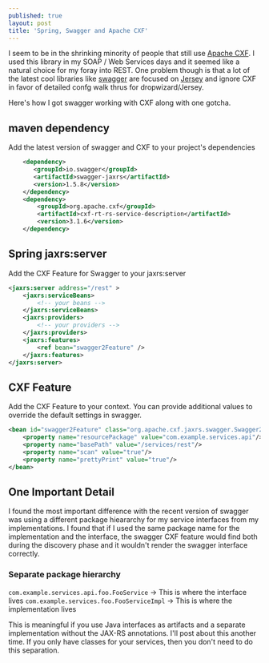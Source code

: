 ```yaml
---
published: true
layout: post
title: 'Spring, Swagger and Apache CXF'
---
```

I seem to be in the shrinking minority of people that still use [Apache CXF](http://cxf.apache.org). I used this library in my SOAP / Web Services days and it seemed like a natural choice for my foray into REST. One problem though is that a lot of the latest cool libraries like [swagger](http://swagger.io) are focused on [Jersey](https://jersey.java.net) and ignore CXF in favor of detailed confg walk thrus for dropwizard/Jersey.

Here's how I got swagger working with CXF along with one gotcha.

## maven dependency

Add the latest version of swagger and CXF to your project's dependencies
```xml
    <dependency>
       <groupId>io.swagger</groupId>
       <artifactId>swagger-jaxrs</artifactId>
       <version>1.5.8</version>
    </dependency>
    <dependency>
        <groupId>org.apache.cxf</groupId>
        <artifactId>cxf-rt-rs-service-description</artifactId>
        <version>3.1.6</version>
    </dependency>
```

## Spring jaxrs:server

Add the CXF Feature for Swagger to your jaxrs:server

```xml
<jaxrs:server address="/rest" >
    <jaxrs:serviceBeans>
        <!-- your beans -->
    </jaxrs:serviceBeans>
    <jaxrs:providers>
        <!-- your providers -->
    </jaxrs:providers>
    <jaxrs:features>
        <ref bean="swagger2Feature" />
    </jaxrs:features>
</jaxrs:server>
```
## CXF Feature

Add the CXF Feature to your context. You can provide additional values to override the default settings in swagger. 

```xml
<bean id="swagger2Feature" class="org.apache.cxf.jaxrs.swagger.Swagger2Feature">
    <property name="resourcePackage" value="com.example.services.api"/>
    <property name="basePath" value="/services/rest"/>
    <property name="scan" value="true"/>
    <property name="prettyPrint" value="true"/>
</bean>
```

## One Important Detail

I found the most important difference with the recent version of swagger was using a different package hieararchy for my service interfaces from my implementations. I found that if I used the same package name for the implementation and the interface, the swagger CXF feature would find both during the discovery phase and it wouldn't render the swagger interface correctly.

### Separate package hierarchy

`com.example.services.api.foo.FooService` -> This is where the interface lives
`com.example.services.foo.FooServiceImpl` -> This is where the implementation lives

This is meaningful if you use Java interfaces as artifacts and a separate implementation without the JAX-RS annotations. I'll post about this another time. If you only have classes for your services, then you don't need to do this separation.
